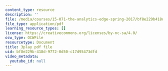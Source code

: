 ```yaml
---
content_type: resource
description: ''
file: /media/courses/15-071-the-analytics-edge-spring-2017/bf8e229b418d97720d50c17d95473dfd_X3dLfxatijE.pdf
file_type: application/pdf
learning_resource_types: []
license: https://creativecommons.org/licenses/by-nc-sa/4.0/
ocw_type: OCWFile
resourcetype: Document
title: 3play pdf file
uid: bf8e229b-418d-9772-0d50-c17d95473dfd
video_metadata:
  youtube_id: null
---
```

